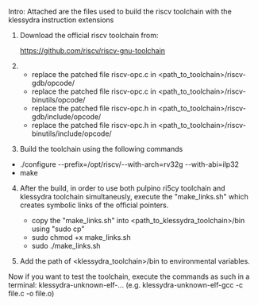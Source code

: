 Intro: 
Attached are the files used to build the riscv toolchain with the klessydra instruction extensions

1) Download the official riscv toolchain from: 

   https://github.com/riscv/riscv-gnu-toolchain

2) - replace the patched file riscv-opc.c in <path_to_toolchain>/riscv-gdb/opcode/
   - replace the patched file riscv-opc.c in <path_to_toolchain>/riscv-binutils/opcode/
   - replace the patched file riscv-opc.h in <path_to_toolchain>/riscv-gdb/include/opcode/
   - replace the patched file riscv-opc.h in <path_to_toolchain>/riscv-binutils/include/opcode/

3) Build the toolchain using the following commands
    
  - ./configure --prefix=/opt/riscv/--with-arch=rv32g --with-abi=ilp32
  -  make

4) After the build, in order to use both pulpino ri5cy toolchain and klessydra toolchain simultaneusly, execute the "make_links.sh" which creates symbolic links of the official pointers.
   -	copy the "make_links.sh" into <path_to_klessydra_toolchain>/bin using "sudo cp"
   -	sudo chmod +x make_links.sh
   -	sudo ./make_links.sh

5) Add the path of <klessydra_toolchain>/bin to environmental variables.

Now if you want to test the toolchain, execute the commands as such in a terminal: klessydra-unknown-elf-... (e.g. klessydra-unknown-elf-gcc -c file.c -o file.o)
